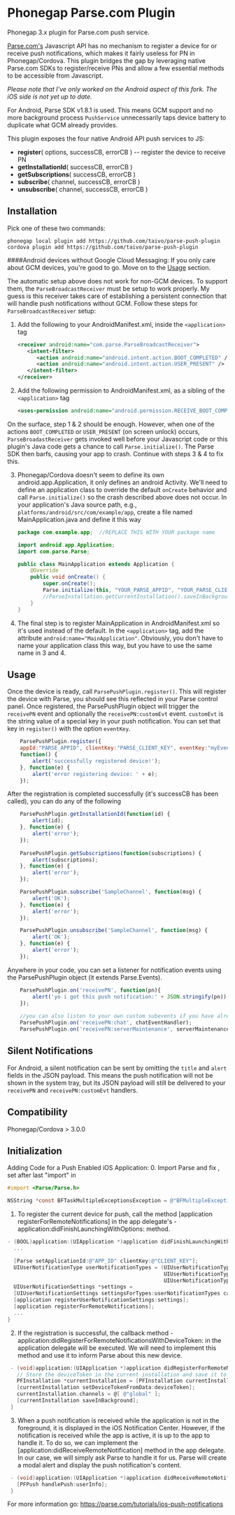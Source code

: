 Phonegap Parse.com Plugin
=========================

Phonegap 3.x plugin for Parse.com push service.

[Parse.com's](http://parse.com) Javascript API has no mechanism to register a device for or receive push notifications, which
makes it fairly useless for PN in Phonegap/Cordova. This plugin bridges the gap by leveraging native Parse.com SDKs
to register/receive PNs and allow a few essential methods to be accessible from Javascript. 

_Please note that I've only worked on the Android aspect of this fork. The iOS side is not yet up to date._

For Android, Parse SDK v1.8.1 is used. This means GCM support and no more background process `PushService` unnecessarily
taps device battery to duplicate what GCM already provides.

This plugin exposes the four native Android API push services to JS:
* **register**( options, successCB, errorCB )   -- register the device to receive PN
* **getInstallationId**( successCB, errorCB )
* **getSubscriptions**( successCB, errorCB )
* **subscribe**( channel, successCB, errorCB )
* **unsubscribe**( channel, successCB, errorCB )

Installation
------------

Pick one of these two commands:

```
phonegap local plugin add https://github.com/taivo/parse-push-plugin
cordova plugin add https://github.com/taivo/parse-push-plugin
```

####Android devices without Google Cloud Messaging:
If you only care about GCM devices, you're good to go. Move on to the [Usage](#usage) section. 

The automatic setup above does not work for non-GCM devices. To support them, the `ParseBroadcastReceiver`
must be setup to work properly. My guess is this receiver takes care of establishing a persistent connection that will
handle push notifications without GCM. Follow these steps for `ParseBroadcastReceiver` setup:

1. Add the following to your AndroidManifest.xml, inside the `<application>` tag
    ```xml
    <receiver android:name="com.parse.ParseBroadcastReceiver">
       <intent-filter>
          <action android:name="android.intent.action.BOOT_COMPLETED" />
          <action android:name="android.intent.action.USER_PRESENT" />
       </intent-filter>
    </receiver>
    ```
    
2. Add the following permission to AndroidManifest.xml, as a sibling of the `<application>` tag
    ```xml
    <uses-permission android:name="android.permission.RECEIVE_BOOT_COMPLETED" />
    ```
On the surface, step 1 & 2 should be enough. However, when one of the actions `BOOT_COMPLETED` or
`USER_PRESENT` (on screen unlock) occurs, `ParseBroadastReceiver` gets invoked well before your Javascript
code or this plugin's Java code gets a chance to call `Parse.initialize()`. The Parse SDK then barfs, causing
your app to crash. Continue with steps 3 & 4 to fix this.

3. Phonegap/Cordova doesn't seem to define its own android.app.Application, it only defines an android Activity.
We'll need to define an application class to override the default `onCreate` behavior and call `Parse.initialize()`
so the crash described above does not occur. In your application's Java source path, e.g., `platforms/android/src/com/example/app`, create a file
named MainApplication.java and define it this way
    ```java
    package com.example.app;  //REPLACE THIS WITH YOUR package name

    import android.app.Application;
    import com.parse.Parse;

    public class MainApplication extends Application {
	    @Override
        public void onCreate() {
            super.onCreate();
            Parse.initialize(this, "YOUR_PARSE_APPID", "YOUR_PARSE_CLIENT_KEY");
            //ParseInstallation.getCurrentInstallation().saveInBackground();
        }
    }
    ```
4. The final step is to register MainApplication in AndroidManifest.xml so it's used instead of the default.
In the `<application>` tag, add the attribute `android:name="MainApplication"`. Obviously, you don't have
to name your application class this way, but you have to use the same name in 3 and 4. 

Usage
-----
Once the device is ready, call ```ParsePushPlugin.register()```. This will register the device with Parse, 
you should see this reflected in your Parse control panel. Once registered, the ParsePushPlugin object
will trigger the ```receivePN``` event and optionally the ```receivePN:customEvt``` event. ```customEvt``` 
is the string value of a special key in your push notification. You can set that key in ```register()``` with
the option ```eventKey```.

```javascript
	ParsePushPlugin.register({
	appId:"PARSE_APPID", clientKey:"PARSE_CLIENT_KEY", eventKey:"myEventKey"}, //will trigger receivePN[pnObj.myEventKey]
	function() {
		alert('successfully registered device!');
	}, function(e) {
		alert('error registering device: ' + e);
	});
```

After the registration is completed successfully (it's successCB has been called), you can do any of the following
```javascript
    ParsePushPlugin.getInstallationId(function(id) {
	    alert(id);
    }, function(e) {
	    alert('error');
    });
    
    ParsePushPlugin.getSubscriptions(function(subscriptions) {
	    alert(subscriptions);
    }, function(e) {
	    alert('error');
    });

    ParsePushPlugin.subscribe('SampleChannel', function(msg) {
	    alert('OK');
    }, function(e) {
	    alert('error');
    });

    ParsePushPlugin.unsubscribe('SampleChannel', function(msg) {
	    alert('OK');
    }, function(e) {
	    alert('error');
    });
```

Anywhere in your code, you can set a listener for notification events using the ParsePushPlugin object (it extends Parse.Events).
```javascript
	ParsePushPlugin.on('receivePN', function(pn){
		alert('yo i got this push notification:' + JSON.stringify(pn));
	});
	
	//you can also listen to your own custom subevents if you have already registered the eventKey
	ParsePushPlugin.on('receivePN:chat', chatEventHandler);
	ParsePushPlugin.on('receivePN:serverMaintenance', serverMaintenanceHandler);
```


Silent Notifications
--------------------
For Android, a silent notification can be sent by omitting the `title` and `alert` fields in the
JSON payload. This means the push notification will not be shown in the system tray, but its JSON
payload will still be delivered to your `receivePN` and `receivePN:customEvt` handlers. 


Compatibility
-------------
Phonegap/Cordova > 3.0.0

Initialization
--------------

Adding Code for a Push Enabled iOS Application:
0. Import Parse and fix , set after last "import" in
```objective-c
#import <Parse/Parse.h>

NSString *const BFTaskMultipleExceptionsException = @"BFMultipleExceptionsException";
```

1. To register the current device for push, call the method [application registerForRemoteNotifications] in the app delegate's -application:didFinishLaunchingWithOptions: method.
```objective-c
- (BOOL)application:(UIApplication *)application didFinishLaunchingWithOptions:(NSDictionary *)launchOptions {
  ...

  [Parse setApplicationId:@"APP_ID" clientKey:@"CLIENT_KEY"];
  UIUserNotificationType userNotificationTypes = (UIUserNotificationTypeAlert |
                                                  UIUserNotificationTypeBadge |
                                                  UIUserNotificationTypeSound);
  UIUserNotificationSettings *settings =
  [UIUserNotificationSettings settingsForTypes:userNotificationTypes categories:nil];
  [application registerUserNotificationSettings:settings];
  [application registerForRemoteNotifications];
  ...
}
```

2. If the registration is successful, the callback method -application:didRegisterForRemoteNotificationsWithDeviceToken: in the application delegate will be executed.
 We will need to implement this method and use it to inform Parse about this new device.
```objective-c
 - (void)application:(UIApplication *)application didRegisterForRemoteNotificationsWithDeviceToken:(NSData *)deviceToken {
   // Store the deviceToken in the current installation and save it to Parse.
   PFInstallation *currentInstallation = [PFInstallation currentInstallation];
   [currentInstallation setDeviceTokenFromData:deviceToken];
   currentInstallation.channels = @[ @"global" ];
   [currentInstallation saveInBackground];
 }
```
3. When a push notification is received while the application is not in the foreground, it is displayed in the iOS Notification Center.
 However, if the notification is received while the app is active, it is up to the app to handle it.
  To do so, we can implement the [application:didReceiveRemoteNotification] method in the app delegate. In our case, we will simply ask Parse to handle it for us.
 Parse will create a modal alert and display the push notification's content.
```objective-c
 - (void)application:(UIApplication *)application didReceiveRemoteNotification:(NSDictionary *)userInfo {
   [PFPush handlePush:userInfo];
 }
```

For more information go:
https://parse.com/tutorials/ios-push-notifications